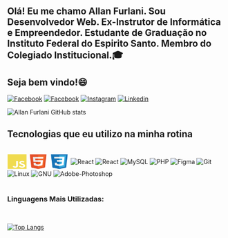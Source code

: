 ## Olá! Eu me chamo Allan Furlani. Sou Desenvolvedor Web. Ex-Instrutor de Informática e Empreendedor. Estudante de Graduação no Instituto Federal do Espirito Santo. Membro do Colegiado Institucional.🎓

## Seja bem vindo!😄

[![Facebook](https://img.shields.io/badge/WhatsApp-25D366?style=for-the-badge&logo=whatsapp&logoColor=white)](https://wa.me/27998859003)
[![Facebook](https://img.shields.io/badge/Facebook-1877F2?style=for-the-badge&logo=facebook&logoColor=white)](https://www.facebook.com/allan.furlani)
[![Instagram](https://img.shields.io/badge/Instagram-E4405F?style=for-the-badge&logo=instagram&logoColor=white)](https://www.instagram.com/allan_furlani/)
[![Linkedin](https://img.shields.io/badge/LinkedIn-0077B5?style=for-the-badge&logo=linkedin&logoColor=white)](https://www.linkedin.com/in/allan-furlani-b91126223/)

![Allan Furlani GitHub stats](https://github-readme-stats.vercel.app/api?username=Allan182&show_icons=true&theme=tokyonight&count_private=true)

## Tecnologias que eu utilizo na minha rotina


<div style="display: inline_block"><br>
  <img align="center" alt="JS" height="35" width="45" src="https://raw.githubusercontent.com/devicons/devicon/master/icons/javascript/javascript-plain.svg">
  <img align="center" alt="HTML" height="35" width="45" src="https://raw.githubusercontent.com/devicons/devicon/master/icons/html5/html5-original.svg">
  <img align="center" alt="CSS" height="35" width="45" src="https://raw.githubusercontent.com/devicons/devicon/master/icons/css3/css3-original.svg">
  <img  align="center" height="35" width="45"  alt="React" src="https://cdn.jsdelivr.net/gh/devicons/devicon/icons/react/react-original.svg" />
  <img   align="center" height="35" width="45"  alt="React" src="https://cdn.jsdelivr.net/gh/devicons/devicon/icons/bootstrap/bootstrap-original.svg" />
<img  align="center" height="35" width="45"  alt="MySQL" src="https://cdn.jsdelivr.net/gh/devicons/devicon/icons/mysql/mysql-original.svg" />
<img  align="center" height="35" width="45"  alt="PHP"
src="https://cdn.jsdelivr.net/gh/devicons/devicon/icons/php/php-original.svg" />
<img  align="center" height="35" width="45"  alt="Figma"
src="https://cdn.jsdelivr.net/gh/devicons/devicon/icons/figma/figma-original.svg" />
<img   align="center" height="35" width="45"  alt="Git" 
src="https://cdn.jsdelivr.net/gh/devicons/devicon/icons/git/git-original.svg" />
<img align="center" height="35" width="45"  alt="Linux"  
src="https://cdn.jsdelivr.net/gh/devicons/devicon/icons/linux/linux-original.svg" />
<img align="center" height="35" width="45"  alt="GNU"
src="https://cdn.jsdelivr.net/gh/devicons/devicon/icons/bash/bash-original.svg" />
<img  align="center" height="35" width="45"  alt="Adobe-Photoshop" 
src="https://cdn.jsdelivr.net/gh/devicons/devicon/icons/photoshop/photoshop-plain.svg" />


</div>
  
<br/>

### Linguagens Mais Utilizadas:
<br>

[![Top Langs](https://github-readme-stats.vercel.app/api/top-langs/?username=Allan182&layout=compact)](https://github.com/Allan182/)
<br/>


